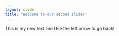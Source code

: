 ```yaml
---
layout: slide
title: "Welcome to our second slide!"
---
```

This is my new text line
Use the left arrow to go back!
